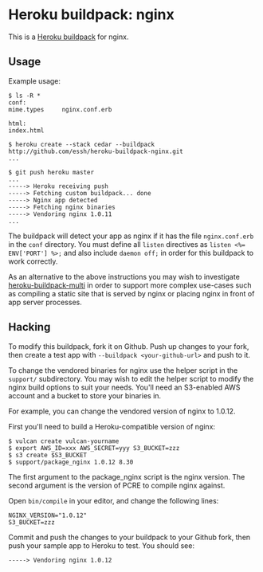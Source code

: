 Heroku buildpack: nginx
=======================

This is a [Heroku buildpack](http://devcenter.heroku.com/articles/buildpack)
for nginx.

Usage
-----

Example usage:

    $ ls -R *
    conf:
    mime.types     nginx.conf.erb

    html:
    index.html

    $ heroku create --stack cedar --buildpack http://github.com/essh/heroku-buildpack-nginx.git
    ...

    $ git push heroku master
    ...
    -----> Heroku receiving push
    -----> Fetching custom buildpack... done
    -----> Nginx app detected
    -----> Fetching nginx binaries
    -----> Vendoring nginx 1.0.11
    ...

The buildpack will detect your app as nginx if it has the file
`nginx.conf.erb` in the `conf` directory. You must define all `listen`
directives as `listen <%= ENV['PORT'] %>;` and also include `daemon off;` in
order for this buildpack to work correctly.

As an alternative to the above instructions you may wish to investigate
[heroku-buildpack-multi](https://github.com/ddollar/heroku-buildpack-multi)
in order to support more complex use-cases such as compiling a static site
that is served by nginx or placing nginx in front of app server processes.

Hacking
-------

To modify this buildpack, fork it on Github. Push up changes to your fork, then
create a test app with `--buildpack <your-github-url>` and push to it.

To change the vendored binaries for nginx use the helper script in the
`support/` subdirectory. You may wish to edit the helper script to modify
the nginx build options to suit your needs. You'll need an S3-enabled
AWS account and a bucket to store your binaries in.

For example, you can change the vendored version of nginx to 1.0.12.

First you'll need to build a Heroku-compatible version of nginx:

    $ vulcan create vulcan-yourname
    $ export AWS_ID=xxx AWS_SECRET=yyy S3_BUCKET=zzz
    $ s3 create $S3_BUCKET
    $ support/package_nginx 1.0.12 8.30

The first argument to the package_nginx script is the nginx version. The
second argument is the version of PCRE to compile nginx against.

Open `bin/compile` in your editor, and change the following lines:

    NGINX_VERSION="1.0.12"
    S3_BUCKET=zzz

Commit and push the changes to your buildpack to your Github fork, then push
your sample app to Heroku to test. You should see:

    -----> Vendoring nginx 1.0.12
